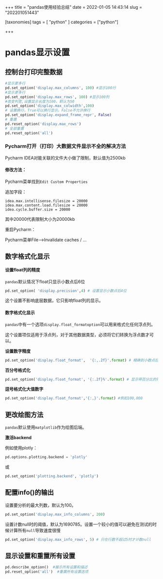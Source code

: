 +++
title = "pandas使用经验总结"
date = 2022-01-05 14:43:14
slug = "202201051443"

[taxonomies]
tags = [ "python" ]
categories = ["python"]

+++

<!-- more -->

# pandas显示设置

## 控制台打印完整数据

```python
#显示更多行
pd.set_option('display.max_columns', 100) #显示100行
#显示更多行
pd.set_option('display.max_rows', 100) #显示100列
#改变列宽,设置显示长度为100，默认为50
pd.set_option('display.max_colwidth',100)
# 设置换行，True可以换行显示。False不允许换行
pd.set_option('display.expand_frame_repr', False) 
# 重置
pd.reset_option('display.max_rows')
# 全部重置
pd.reset_option('all')
```

### Pycharm打开（打印）大数据文件显示不全的解决方法

Pycharm IDEA对能关联的文件大小做了限制，默认值为2500kb

#### 修改方法：

Pycharm菜单找到`Edit Custom Properties`

追加字段：

```
idea.max.intellisense.filesize = 20000
idea.max.content.load.filesize = 20000
idea.cycle.buffer.size = 20000
```

其中20000代表限制大小为20000kb

重启Pycharm：

Pycharm菜单File——>Invalidate caches / ...

## 数字格式化显示

#### 设置float列的精度

`pandas`默认情况下float只显示小数点后6位

```python
pd.set_option( 'display.precision',4) # 设置显示小数点后4位
```

这个设置不影响底层数据，它只影响float列的显示。

#### 数字格式化显示

`pandas`中有一个选项`display.float_formatoption`可以用来格式化任何浮点列。

这个设置项仅适用于浮点列，对于其他数据类型，必须将它们转换为浮点数才可以。

**设置数字精度**

```python
pd.set_option('display.float_format',  '{:,.2f}'.format) # 精确到小数点后2位
```

**百分号格式化**

```python
pd.set_option('display.float_format', '{:.2f}%'.format) # 显示带百分比的列
```

**逗号格式化大值数字**

```python
pd.set_option('display.float_format','{:,}'.format) #例如100,000
```



## 更改绘图方法

`pandas`默认使用`matplotlib`作为绘图后端。

**激活backend**

例如使用plotly：

```python
pd.options.plotting.backend = 'plotly'
```

或

```python
pd.set_option('plotting.backend', 'plotly')
```

## 配置info()的输出

设置要分析的最大列数，默认为100。

```python
pd.set_option('display.max_info_columns', 200) 
```

设置计数null时的阈值，默认为1690785。设置一个较小的值可以避免在测试的时候计算所有`null`导致速度很慢

```python
pd.set_option('display.max_info_rows', 5) # 只在行数不超过5时才计数null
```

## 显示设置和重置所有设置

```python
pd.describe_option()  #展示所有设置和描述
pd.reset_option('all')  #重置所有设置选项
```

